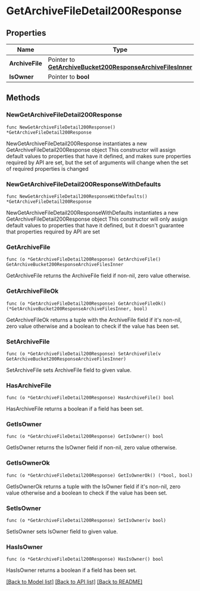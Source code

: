 # GetArchiveFileDetail200Response

## Properties

Name | Type | Description | Notes
------------ | ------------- | ------------- | -------------
**ArchiveFile** | Pointer to [**GetArchiveBucket200ResponseArchiveFilesInner**](GetArchiveBucket200ResponseArchiveFilesInner.md) |  | [optional] 
**IsOwner** | Pointer to **bool** |  | [optional] 

## Methods

### NewGetArchiveFileDetail200Response

`func NewGetArchiveFileDetail200Response() *GetArchiveFileDetail200Response`

NewGetArchiveFileDetail200Response instantiates a new GetArchiveFileDetail200Response object
This constructor will assign default values to properties that have it defined,
and makes sure properties required by API are set, but the set of arguments
will change when the set of required properties is changed

### NewGetArchiveFileDetail200ResponseWithDefaults

`func NewGetArchiveFileDetail200ResponseWithDefaults() *GetArchiveFileDetail200Response`

NewGetArchiveFileDetail200ResponseWithDefaults instantiates a new GetArchiveFileDetail200Response object
This constructor will only assign default values to properties that have it defined,
but it doesn't guarantee that properties required by API are set

### GetArchiveFile

`func (o *GetArchiveFileDetail200Response) GetArchiveFile() GetArchiveBucket200ResponseArchiveFilesInner`

GetArchiveFile returns the ArchiveFile field if non-nil, zero value otherwise.

### GetArchiveFileOk

`func (o *GetArchiveFileDetail200Response) GetArchiveFileOk() (*GetArchiveBucket200ResponseArchiveFilesInner, bool)`

GetArchiveFileOk returns a tuple with the ArchiveFile field if it's non-nil, zero value otherwise
and a boolean to check if the value has been set.

### SetArchiveFile

`func (o *GetArchiveFileDetail200Response) SetArchiveFile(v GetArchiveBucket200ResponseArchiveFilesInner)`

SetArchiveFile sets ArchiveFile field to given value.

### HasArchiveFile

`func (o *GetArchiveFileDetail200Response) HasArchiveFile() bool`

HasArchiveFile returns a boolean if a field has been set.

### GetIsOwner

`func (o *GetArchiveFileDetail200Response) GetIsOwner() bool`

GetIsOwner returns the IsOwner field if non-nil, zero value otherwise.

### GetIsOwnerOk

`func (o *GetArchiveFileDetail200Response) GetIsOwnerOk() (*bool, bool)`

GetIsOwnerOk returns a tuple with the IsOwner field if it's non-nil, zero value otherwise
and a boolean to check if the value has been set.

### SetIsOwner

`func (o *GetArchiveFileDetail200Response) SetIsOwner(v bool)`

SetIsOwner sets IsOwner field to given value.

### HasIsOwner

`func (o *GetArchiveFileDetail200Response) HasIsOwner() bool`

HasIsOwner returns a boolean if a field has been set.


[[Back to Model list]](../README.md#documentation-for-models) [[Back to API list]](../README.md#documentation-for-api-endpoints) [[Back to README]](../README.md)


